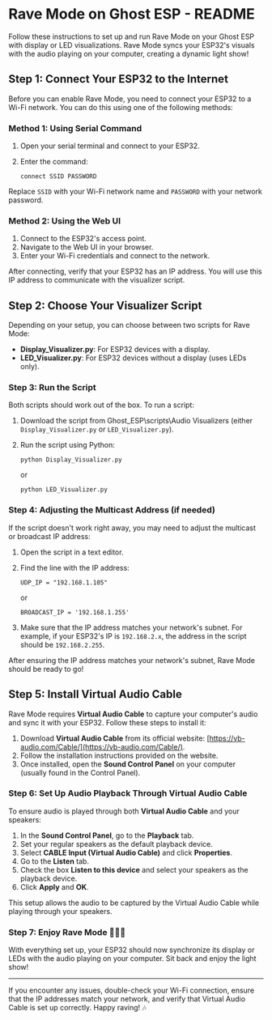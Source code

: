 # Rave Mode on Ghost ESP - README

Follow these instructions to set up and run Rave Mode on your Ghost ESP with display or LED visualizations. Rave Mode syncs your ESP32's visuals with the audio playing on your computer, creating a dynamic light show!

## Step 1: Connect Your ESP32 to the Internet

Before you can enable Rave Mode, you need to connect your ESP32 to a Wi-Fi network. You can do this using one of the following methods:

### Method 1: Using Serial Command

1. Open your serial terminal and connect to your ESP32.
2. Enter the command:

    ```connect SSID PASSWORD```

Replace `SSID` with your Wi-Fi network name and `PASSWORD` with your network password.

### Method 2: Using the Web UI

1. Connect to the ESP32's access point.
2. Navigate to the Web UI in your browser.
3. Enter your Wi-Fi credentials and connect to the network.

After connecting, verify that your ESP32 has an IP address. You will use this IP address to communicate with the visualizer script.

## Step 2: Choose Your Visualizer Script

Depending on your setup, you can choose between two scripts for Rave Mode:

- **Display_Visualizer.py**: For ESP32 devices with a display.
- **LED_Visualizer.py**: For ESP32 devices without a display (uses LEDs only).

### Step 3: Run the Script

Both scripts should work out of the box. To run a script:

1. Download the script from Ghost_ESP\scripts\Audio Visualizers (either `Display_Visualizer.py` or `LED_Visualizer.py`).
1. Run the script using Python:

    ```python Display_Visualizer.py```

    or

    ```python LED_Visualizer.py```

### Step 4: Adjusting the Multicast Address (if needed)

If the script doesn't work right away, you may need to adjust the multicast or broadcast IP address:

1. Open the script in a text editor.
1. Find the line with the IP address:

    ```UDP_IP = "192.168.1.105"```

    or

    ```BROADCAST_IP = '192.168.1.255'```
1. Make sure that the IP address matches your network's subnet. For example, if your ESP32's IP is `192.168.2.x`, the address in the script should be `192.168.2.255`.

After ensuring the IP address matches your network's subnet, Rave Mode should be ready to go!

## Step 5: Install Virtual Audio Cable

Rave Mode requires **Virtual Audio Cable** to capture your computer's audio and sync it with your ESP32. Follow these steps to install it:

1. Download **Virtual Audio Cable** from its official website: [https://vb-audio.com/Cable/](https://vb-audio.com/Cable/).
2. Follow the installation instructions provided on the website.
3. Once installed, open the **Sound Control Panel** on your computer (usually found in the Control Panel).

### Step 6: Set Up Audio Playback Through Virtual Audio Cable

To ensure audio is played through both **Virtual Audio Cable** and your speakers:

1. In the **Sound Control Panel**, go to the **Playback** tab.
2. Set your regular speakers as the default playback device.
3. Select **CABLE Input (Virtual Audio Cable)** and click **Properties**.
4. Go to the **Listen** tab.
5. Check the box **Listen to this device** and select your speakers as the playback device.
6. Click **Apply** and **OK**.

This setup allows the audio to be captured by the Virtual Audio Cable while playing through your speakers.

### Step 7: Enjoy Rave Mode :dancer::man_dancing::notes:

With everything set up, your ESP32 should now synchronize its display or LEDs with the audio playing on your computer. Sit back and enjoy the light show!

---

If you encounter any issues, double-check your Wi-Fi connection, ensure that the IP addresses match your network, and verify that Virtual Audio Cable is set up correctly. Happy raving! 🎶
